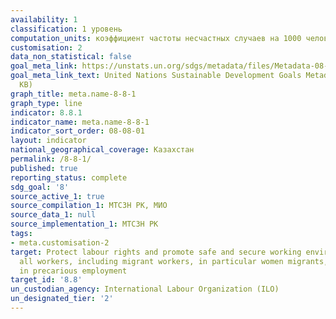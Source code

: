 ```yaml
---
availability: 1
classification: 1 уровень
computation_units: коэффициент частоты несчастных случаев на 1000 человек
customisation: 2
data_non_statistical: false
goal_meta_link: https://unstats.un.org/sdgs/metadata/files/Metadata-08-08-01.pdf
goal_meta_link_text: United Nations Sustainable Development Goals Metadata (PDF 381
  KB)
graph_title: meta.name-8-8-1
graph_type: line
indicator: 8.8.1
indicator_name: meta.name-8-8-1
indicator_sort_order: 08-08-01
layout: indicator
national_geographical_coverage: Казахстан
permalink: /8-8-1/
published: true
reporting_status: complete
sdg_goal: '8'
source_active_1: true
source_compilation_1: МТСЗН РК, МИО
source_data_1: null
source_implementation_1: МТСЗН РК
tags:
- meta.customisation-2
target: Protect labour rights and promote safe and secure working environments for
  all workers, including migrant workers, in particular women migrants, and those
  in precarious employment
target_id: '8.8'
un_custodian_agency: International Labour Organization (ILO)
un_designated_tier: '2'
---
```

